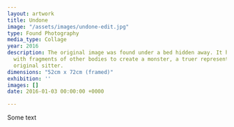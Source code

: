 ```yaml
---
layout: artwork
title: Undone
image: "/assets/images/undone-edit.jpg"
type: Found Photography
media_type: Collage
year: 2016
description: The original image was found under a bed hidden away. It has been covered
  with fragments of other bodies to create a monster, a truer representation of the
  original sitter.
dimensions: "​52cm x 72cm (framed)"
exhibition: ''
images: []
date: 2016-01-03 00:00:00 +0000

---
```

Some text